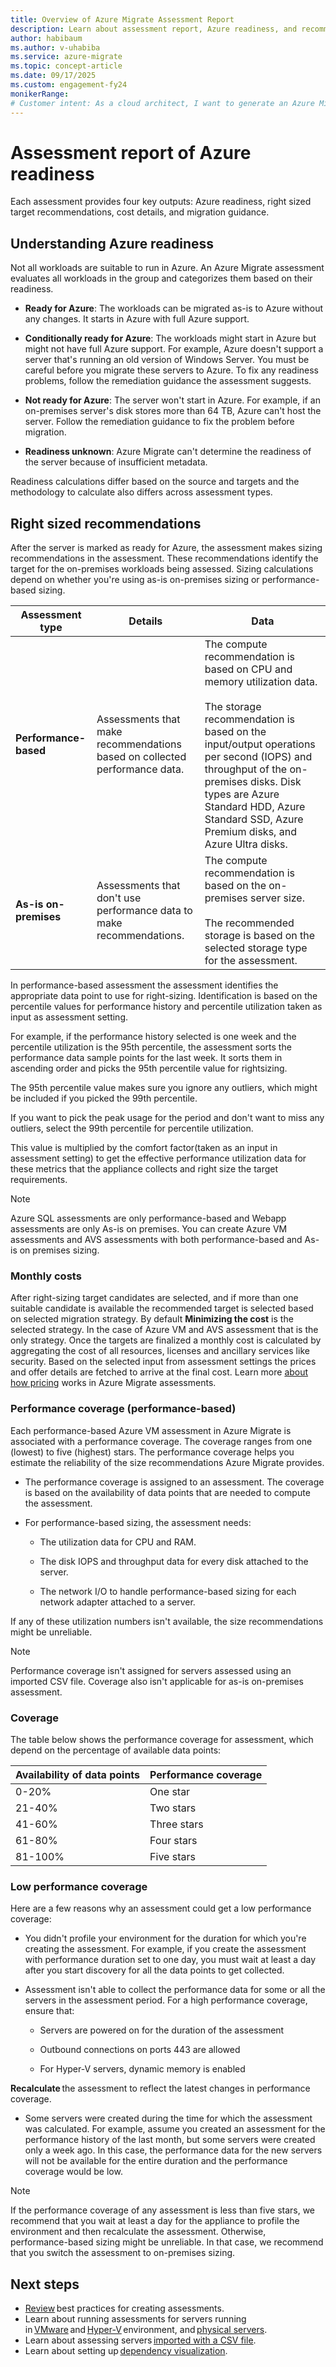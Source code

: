 ```yaml
--- 
title: Overview of Azure Migrate Assessment Report 
description: Learn about assessment report, Azure readiness, and recommendations. 
author: habibaum
ms.author: v-uhabiba
ms.service: azure-migrate 
ms.topic: concept-article 
ms.date: 09/17/2025
ms.custom: engagement-fy24 
monikerRange:
# Customer intent: As a cloud architect, I want to generate an Azure Migrate assessment report, so that I can evaluate workload readiness, receive sizing recommendations, and estimate migration costs effectively for a successful cloud transition.
--- 
```


# Assessment report of Azure readiness

Each assessment provides four key outputs: Azure readiness, right sized target recommendations, cost details, and migration guidance. 

## Understanding Azure readiness 

Not all workloads are suitable to run in Azure. An Azure Migrate assessment evaluates all workloads in the group and categorizes them based on their readiness.

- **Ready for Azure**: The workloads can be migrated as-is to Azure without any changes. It starts in Azure with full Azure support. 

- **Conditionally ready for Azure**: The workloads might start in Azure but might not have full Azure support. For example, Azure doesn't support a server that's running an old version of Windows Server. You must be careful before you migrate these servers to Azure. To fix any readiness problems, follow the remediation guidance the assessment suggests. 

- **Not ready for Azure**: The server won't start in Azure. For example, if an on-premises server's disk stores more than 64 TB, Azure can't host the server. Follow the remediation guidance to fix the problem before migration. 

- **Readiness unknown**: Azure Migrate can't determine the readiness of the server because of insufficient metadata. 

Readiness calculations differ based on the source and targets and the methodology to calculate also differs across assessment types. 

## Right sized recommendations 

After the server is marked as ready for Azure, the assessment makes sizing recommendations in the assessment. These recommendations identify the target for the on-premises workloads being assessed. Sizing calculations depend on whether you're using as-is on-premises sizing or performance-based sizing. 

**Assessment type** | **Details** | **Data** 
--- | --- | --- 
**Performance-based** | Assessments that make recommendations based on collected performance data. |  The compute recommendation is based on CPU and memory utilization data.<br/><br/> The storage recommendation is based on the input/output operations per second (IOPS) and throughput of the on-premises disks. Disk types are Azure Standard HDD, Azure Standard SSD, Azure Premium disks, and Azure Ultra disks. 
**As-is on-premises** | Assessments that don't use performance data to make recommendations. |  The compute recommendation is based on the on-premises server size.<br/><br/> The recommended storage is based on the selected storage type for the assessment. 

In performance-based assessment the assessment identifies the appropriate data point to use for right-sizing. Identification is based on the percentile values for performance history and percentile utilization taken as input as assessment setting.   

For example, if the performance history selected is one week and the percentile utilization is the 95th percentile, the assessment sorts the performance data sample points for the last week. It sorts them in ascending order and picks the 95th percentile value for rightsizing. 
 
The 95th percentile value makes sure you ignore any outliers, which might be included if you picked the 99th percentile. 

If you want to pick the peak usage for the period and don't want to miss any outliers, select the 99th percentile for percentile utilization. 

This value is multiplied by the comfort factor(taken as an input in assessment setting) to get the effective performance utilization data for these metrics that the appliance collects and right size the target requirements. 

>[!Note] 
>Azure SQL assessments are only performance-based and Webapp assessments are only As-is on premises. You can create Azure VM assessments and AVS assessments with both performance-based and As-is on premises sizing. 

### Monthly costs 

After right-sizing target candidates are selected, and if more than one suitable candidate is available the recommended target is selected based on selected migration strategy. By default **Minimizing the cost** is the selected strategy. In the case of Azure VM and AVS assessment that is the only strategy. Once the targets are finalized a monthly cost is calculated by aggregating the cost of all resources, licenses and ancillary services like security. Based on the selected input from assessment settings the prices and offer details are fetched to arrive at the final cost. Learn more [about how pricing](cost-estimation.md) works in Azure Migrate assessments. 

### Performance coverage (performance-based)

Each performance-based Azure VM assessment in Azure Migrate is associated with a performance coverage. The coverage ranges from one (lowest) to five (highest) stars. The performance coverage helps you estimate the reliability of the size recommendations Azure Migrate provides.

- The performance coverage is assigned to an assessment. The coverage is based on the availability of data points that are needed to compute the assessment.

- For performance-based sizing, the assessment needs:

  - The utilization data for CPU and RAM.

  - The disk IOPS and throughput data for every disk attached to the server.

  - The network I/O to handle performance-based sizing for each network adapter attached to a server.

If any of these utilization numbers isn't available, the size recommendations might be unreliable.

>[!Note]
>Performance coverage isn't assigned for servers assessed using an imported CSV file. Coverage also isn't applicable for as-is on-premises assessment.

### Coverage

The table below shows the performance coverage for assessment, which depend on the percentage of available data points:

**Availability of data points** | **Performance coverage**
--- | ---
0-20% | One star
21-40% | Two stars
41-60% | Three stars
61-80% | Four stars
81-100% | Five stars

### Low performance coverage

Here are a few reasons why an assessment could get a low performance coverage:

- You didn't profile your environment for the duration for which you're creating the assessment. For example, if you create the assessment with performance duration set to one day, you must wait at least a day after you start discovery for all the data points to get collected.

- Assessment isn't able to collect the performance data for some or all the servers in the assessment period. For a high performance coverage, ensure that:

  - Servers are powered on for the duration of the assessment

  - Outbound connections on ports 443 are allowed 

  - For Hyper-V servers, dynamic memory is enabled 

**Recalculate** the assessment to reflect the latest changes in performance coverage. 

- Some servers were created during the time for which the assessment was calculated. For example, assume you created an assessment for the performance history of the last month, but some servers were created only a week ago. In this case, the performance data for the new servers will not be available for the entire duration and the performance coverage would be low. 

>[!Note]
>If the performance coverage of any assessment is less than five stars, we recommend that you wait at least a day for the appliance to profile the environment and then recalculate the assessment. Otherwise, performance-based sizing might be unreliable. In that case, we recommend that you switch the assessment to on-premises sizing. 

## Next steps 

- [Review](./best-practices-assessment.md) best practices for creating assessments. 
- Learn about running assessments for servers running in [VMware](./tutorial-discover-vmware.md) and [Hyper-V](./tutorial-discover-hyper-v.md) environment, and [physical servers](./tutorial-discover-physical.md). 
- Learn about assessing servers [imported with a CSV file](./tutorial-discover-import.md). 
- Learn about setting up [dependency visualization](./concepts-dependency-visualization.md).
